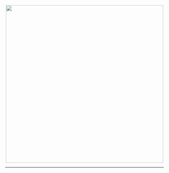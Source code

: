 <div align="center">
  <img src="https://media2.giphy.com/media/cLiOAvpdFZqAo/giphy.gif" width="500"/>
</div>

---

###
